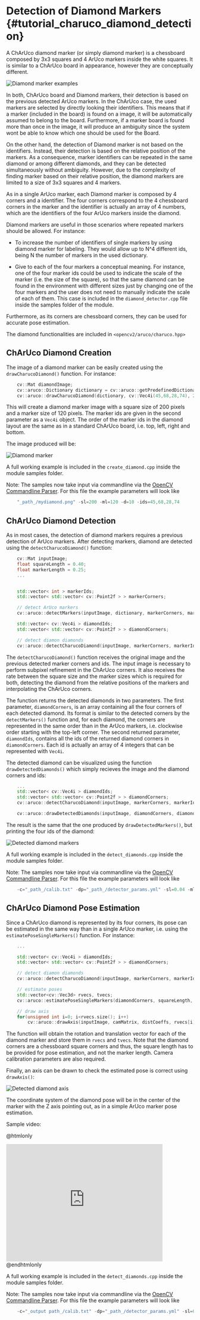 Detection of Diamond Markers {#tutorial_charuco_diamond_detection}
==============================

A ChArUco diamond marker (or simply diamond marker) is a chessboard composed by 3x3 squares and 4 ArUco markers inside the white squares.
It is similar to a ChArUco board in appearance, however they are conceptually different.

![Diamond marker examples](images/diamondmarkers.png)

In both, ChArUco board and Diamond markers, their detection is based on the previous detected ArUco
markers. In the ChArUco case, the used markers are selected by directly looking their identifiers. This means
that if a marker (included in the board) is found on a image, it will be automatically assumed to belong to the board. Furthermore,
if a marker board is found more than once in the image, it will produce an ambiguity since the system wont
be able to know which one should be used for the Board.

On the other hand, the detection of Diamond marker is not based on the identifiers. Instead, their detection
is based on the relative position of the markers. As a consequence, marker identifiers can be repeated in the
same diamond or among different diamonds, and they can be detected simultaneously without ambiguity. However,
due to the complexity of finding marker based on their relative position, the diamond markers are limited to
a size of 3x3 squares and 4 markers.

As in a single ArUco marker, each Diamond marker is composed by 4 corners and a identifier. The four corners
correspond to the 4 chessboard corners in the marker and the identifier is actually an array of 4 numbers, which are
the identifiers of the four ArUco markers inside the diamond.

Diamond markers are useful in those scenarios where repeated markers should be allowed. For instance:

- To increase the number of identifiers of single markers by using diamond marker for labeling. They would allow
up to N^4 different ids, being N the number of markers in the used dictionary.

- Give to each of the four markers a conceptual meaning. For instance, one of the four marker ids could be
used to indicate the scale of the marker (i.e. the size of the square), so that the same diamond can be found
in the environment with different sizes just by changing one of the four markers and the user does not need
to manually indicate the scale of each of them. This case is included in the ```diamond_detector.cpp``` file inside
the samples folder of the module.

Furthermore, as its corners are chessboard corners, they can be used for accurate pose estimation.

The diamond functionalities are included in ```<opencv2/aruco/charuco.hpp>```


ChArUco Diamond Creation
------

The image of a diamond marker can be easily created using the ```drawCharucoDiamond()``` function.
For instance:

``` c++
    cv::Mat diamondImage;
    cv::aruco::Dictionary dictionary = cv::aruco::getPredefinedDictionary(cv::aruco::DICT_6X6_250);
    cv::aruco::drawCharucoDiamond(dictionary, cv::Vec4i(45,68,28,74), 200, 120, markerImage);
```

This will create a diamond marker image with a square size of 200 pixels and a marker size of 120 pixels.
The marker ids are given in the second parameter as a ```Vec4i``` object. The order of the marker ids
in the diamond layout are the same as in a standard ChArUco board, i.e. top, left, right and bottom.

The image produced will be:

![Diamond marker](images/diamondmarker.png)

A full working example is included in the ```create_diamond.cpp``` inside the module samples folder.

Note: The samples now take input via commandline via the [OpenCV Commandline Parser](http://docs.opencv.org/trunk/d0/d2e/classcv_1_1CommandLineParser.html#gsc.tab=0). For this file the example parameters will look like
``` c++
    "_path_/mydiamond.png" -sl=200 -ml=120 -d=10 -ids=45,68,28,74
```

ChArUco Diamond Detection
------

As in most cases, the detection of diamond markers requires a previous detection of ArUco markers.
After detecting markers, diamond are detected using the ```detectCharucoDiamond()``` function:

``` c++
    cv::Mat inputImage;
    float squareLength = 0.40;
    float markerLength = 0.25;
    ...


    std::vector< int > markerIds;
    std::vector< std::vector< cv::Point2f > > markerCorners;

    // detect ArUco markers
    cv::aruco::detectMarkers(inputImage, dictionary, markerCorners, markerIds);

    std::vector< cv::Vec4i > diamondIds;
    std::vector< std::vector< cv::Point2f > > diamondCorners;

    // detect diamon diamonds
    cv::aruco::detectCharucoDiamond(inputImage, markerCorners, markerIds, squareLength / markerLength, diamondCorners, diamondIds);
```

The ```detectCharucoDiamond()``` function receives the original image and the previous detected marker corners and ids.
The input image is necessary to perform subpixel refinement in the ChArUco corners.
It also receives the rate between the square size and the marker sizes which is required for both, detecting the diamond
from the relative positions of the markers and interpolating the ChArUco corners.

The function returns the detected diamonds in two parameters. The first parameter, ```diamondCorners```, is an array containing
all the four corners of each detected diamond. Its format is similar to the detected corners by the ```detectMarkers()```
function and, for each diamond, the corners are represented in the same order than in the ArUco markers, i.e. clockwise order
starting with the top-left corner. The second returned parameter, ```diamondIds```, contains all the ids of the returned
diamond corners in ```diamondCorners```. Each id is actually an array of 4 integers that can be represented with ```Vec4i```.

The detected diamond can be visualized using the function ```drawDetectedDiamonds()``` which simply recieves the image and the diamond
corners and ids:

``` c++
    ...
    std::vector< cv::Vec4i > diamondIds;
    std::vector< std::vector< cv::Point2f > > diamondCorners;
    cv::aruco::detectCharucoDiamond(inputImage, markerCorners, markerIds, squareLength / markerLength, diamondCorners, diamondIds);

    cv::aruco::drawDetectedDiamonds(inputImage, diamondCorners, diamondIds);
```

The result is the same that the one produced by ```drawDetectedMarkers()```, but printing the four ids of the diamond:

![Detected diamond markers](images/detecteddiamonds.png)

A full working example is included in the ```detect_diamonds.cpp``` inside the module samples folder.

Note: The samples now take input via commandline via the [OpenCV Commandline Parser](http://docs.opencv.org/trunk/d0/d2e/classcv_1_1CommandLineParser.html#gsc.tab=0). For this file the example parameters will look like
``` c++
    -c="_path_/calib.txt" -dp="_path_/detector_params.yml" -sl=0.04 -ml=0.02 -d=10
```

ChArUco Diamond Pose Estimation
------

Since a ChArUco diamond is represented by its four corners, its pose can be estimated in the same way than in a single ArUco marker,
i.e. using the ```estimatePoseSingleMarkers()``` function. For instance:

``` c++
    ...

    std::vector< cv::Vec4i > diamondIds;
    std::vector< std::vector< cv::Point2f > > diamondCorners;

    // detect diamon diamonds
    cv::aruco::detectCharucoDiamond(inputImage, markerCorners, markerIds, squareLength / markerLength, diamondCorners, diamondIds);

    // estimate poses
    std::vector<cv::Vec3d> rvecs, tvecs;
    cv::aruco::estimatePoseSingleMarkers(diamondCorners, squareLength, camMatrix, distCoeffs, rvecs, tvecs);

    // draw axis
    for(unsigned int i=0; i<rvecs.size(); i++)
        cv::aruco::drawAxis(inputImage, camMatrix, distCoeffs, rvecs[i], tvecs[i], axisLength);
```

The function will obtain the rotation and translation vector for each of the diamond marker and store them
in ```rvecs``` and ```tvecs```. Note that the diamond corners are a chessboard square corners and thus, the square length
has to be provided for pose estimation, and not the marker length. Camera calibration parameters are also required.

Finally, an axis can be drawn to check the estimated pose is correct using ```drawAxis()```:

![Detected diamond axis](images/diamondsaxis.png)

The coordinate system of the diamond pose will be in the center of the marker with the Z axis pointing out,
as in a simple ArUco marker pose estimation.

Sample video:

@htmlonly
<iframe width="420" height="315" src="https://www.youtube.com/embed/OqKpBnglH7k" frameborder="0" allowfullscreen></iframe>
@endhtmlonly

A full working example is included in the ```detect_diamonds.cpp``` inside the module samples folder.

Note: The samples now take input via commandline via the [OpenCV Commandline Parser](http://docs.opencv.org/trunk/d0/d2e/classcv_1_1CommandLineParser.html#gsc.tab=0). For this file the example parameters will look like
``` c++
    -c="_output path_/calib.txt" -dp="_path_/detector_params.yml" -sl=0.04 -ml=0.02 -d=10
```
